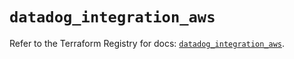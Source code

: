 # `datadog_integration_aws`

Refer to the Terraform Registry for docs: [`datadog_integration_aws`](https://registry.terraform.io/providers/datadog/datadog/3.36.1/docs/resources/integration_aws).
